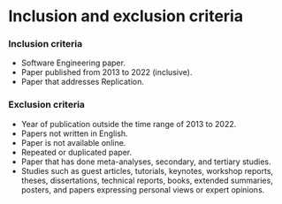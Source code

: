 # Inclusion and exclusion criteria

### Inclusion criteria

- Software Engineering paper.
- Paper published from 2013 to 2022 (inclusive).
- Paper that addresses Replication.

### Exclusion criteria

- Year of publication outside the time range of 2013 to 2022.
- Papers not written in English.
- Paper is not available online.
- Repeated or duplicated paper.
- Paper that has done meta-analyses, secondary, and tertiary studies.
- Studies such as guest articles, tutorials, keynotes, workshop reports, theses, dissertations, technical reports, books, extended summaries, posters, and papers expressing personal views or expert opinions.
